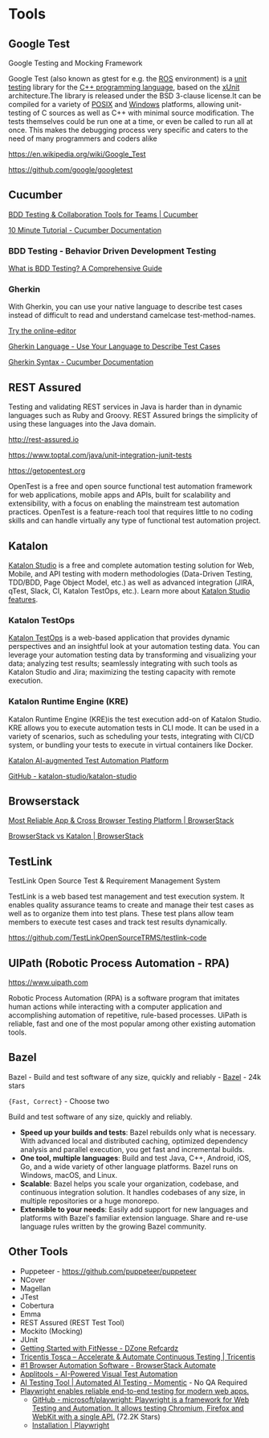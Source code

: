 # Tools

## Google Test

Google Testing and Mocking Framework

Google Test (also known as gtest for e.g. the [ROS](https://en.wikipedia.org/wiki/Robot_Operating_System) environment) is a [unit testing](https://en.wikipedia.org/wiki/Unit_testing) library for the [C++ programming language](https://en.wikipedia.org/wiki/C%2B%2B), based on the [xUnit](https://en.wikipedia.org/wiki/XUnit) architecture.The library is released under the BSD 3-clause license.It can be compiled for a variety of [POSIX](https://en.wikipedia.org/wiki/POSIX) and [Windows](https://en.wikipedia.org/wiki/Microsoft_Windows) platforms, allowing unit-testing of C sources as well as C++ with minimal source modification. The tests themselves could be run one at a time, or even be called to run all at once. This makes the debugging process very specific and caters to the need of many programmers and coders alike

https://en.wikipedia.org/wiki/Google_Test

https://github.com/google/googletest

## Cucumber

[BDD Testing & Collaboration Tools for Teams | Cucumber](https://cucumber.io)

[10 Minute Tutorial - Cucumber Documentation](https://cucumber.io/docs/guides/10-minute-tutorial/)

### BDD Testing - Behavior Driven Development Testing

[What is BDD Testing? A Comprehensive Guide](https://katalon.com/resources-center/blog/bdd-testing)

### Gherkin

With Gherkin, you can use your native language to describe test cases instead of difficult to read and understand camelcase test-method-names.

[Try the online-editor](https://specflow.org/tools/online-gherkin-editor/)

[Gherkin Language - Use Your Language to Describe Test Cases](https://specflow.org/learn/gherkin/)

[Gherkin Syntax - Cucumber Documentation](https://cucumber.io/docs/gherkin/)

## REST Assured

Testing and validating REST services in Java is harder than in dynamic languages such as Ruby and Groovy. REST Assured brings the simplicity of using these languages into the Java domain.

http://rest-assured.io

https://www.toptal.com/java/unit-integration-junit-tests

https://getopentest.org

OpenTest is a free and open source functional test automation framework for web applications, mobile apps and APIs, built for scalability and extensibility, with a focus on enabling the mainstream test automation practices. OpenTest is a feature-reach tool that requires little to no coding skills and can handle virtually any type of functional test automation project.

## Katalon

[Katalon Studio](https://www.katalon.com) is a free and complete automation testing solution for Web, Mobile, and API testing with modern methodologies (Data-Driven Testing, TDD/BDD, Page Object Model, etc.) as well as advanced integration (JIRA, qTest, Slack, CI, Katalon TestOps, etc.). Learn more about [Katalon Studio features](https://www.katalon.com/features/).

### Katalon TestOps

[Katalon TestOps](https://analytics.katalon.com) is a web-based application that provides dynamic perspectives and an insightful look at your automation testing data. You can leverage your automation testing data by transforming and visualizing your data; analyzing test results; seamlessly integrating with such tools as Katalon Studio and Jira; maximizing the testing capacity with remote execution.

### Katalon Runtime Engine (KRE)

Katalon Runtime Engine (KRE)is the test execution add-on of Katalon Studio. KRE allows you to execute automation tests in CLI mode. It can be used in a variety of scenarios, such as scheduling your tests, integrating with CI/CD system, or bundling your tests to execute in virtual containers like Docker.

[Katalon AI-augmented Test Automation Platform](https://www.katalon.com)

[GitHub - katalon-studio/katalon-studio](https://github.com/katalon-studio/katalon-studio)

## Browserstack

[Most Reliable App & Cross Browser Testing Platform | BrowserStack](https://www.browserstack.com/)

[BrowserStack vs Katalon | BrowserStack](https://www.browserstack.com/dg/browserstack-vs-katalon-dg)

## TestLink

TestLink Open Source Test & Requirement Management System

TestLink is a web based test management and test execution system. It enables quality assurance teams to create and manage their test cases as well as to organize them into test plans. These test plans allow team members to execute test cases and track test results dynamically.

https://github.com/TestLinkOpenSourceTRMS/testlink-code

## UIPath (Robotic Process Automation - RPA)

https://www.uipath.com

Robotic Process Automation (RPA) is a software program that imitates human actions while interacting with a computer application and accomplishing automation of repetitive, rule-based processes. UiPath is reliable, fast and one of the most popular among other existing automation tools.

## Bazel

Bazel - Build and test software of any size, quickly and reliably - [Bazel](https://www.bazel.build) - 24k stars

`{Fast, Correct}` - Choose two

Build and test software of any size, quickly and reliably.

- **Speed up your builds and tests**: Bazel rebuilds only what is necessary. With advanced local and distributed caching, optimized dependency analysis and parallel execution, you get fast and incremental builds.
- **One tool, multiple languages**: Build and test Java, C++, Android, iOS, Go, and a wide variety of other language platforms. Bazel runs on Windows, macOS, and Linux.
- **Scalable**: Bazel helps you scale your organization, codebase, and continuous integration solution. It handles codebases of any size, in multiple repositories or a huge monorepo.
- **Extensible to your needs**: Easily add support for new languages and platforms with Bazel's familiar extension language. Share and re-use language rules written by the growing Bazel community.

## Other Tools

- Puppeteer - https://github.com/puppeteer/puppeteer
- NCover
- Magellan
- JTest
- Cobertura
- Emma
- REST Assured (REST Test Tool)
- Mockito (Mocking)
- JUnit
- [Getting Started with FitNesse - DZone Refcardz](https://dzone.com/refcardz/getting-started-fitnesse)
- [Tricentis Tosca – Accelerate & Automate Continuous Testing | Tricentis](https://www.tricentis.com/products/automate-continuous-testing-tosca)
- [#1 Browser Automation Software - BrowserStack Automate](https://www.browserstack.com/dg/playwright-automation-testing)
- [Applitools - AI-Powered Visual Test Automation](https://applitools.com/)
- [AI Testing Tool | Automated AI Testing - Momentic](https://momentic.ai/) - No QA Required
- [Playwright enables reliable end-to-end testing for modern web apps.](https://playwright.dev/)
	- [GitHub - microsoft/playwright: Playwright is a framework for Web Testing and Automation. It allows testing Chromium, Firefox and WebKit with a single API.](https://github.com/microsoft/playwright) (72.2K Stars)
	- [Installation \| Playwright](https://playwright.dev/docs/intro)
